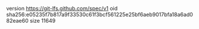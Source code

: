 version https://git-lfs.github.com/spec/v1
oid sha256:e05235f7b817a9f33530c61f3bcf561225e25bf6aeb9017bfa18a6ad082eae60
size 11649
